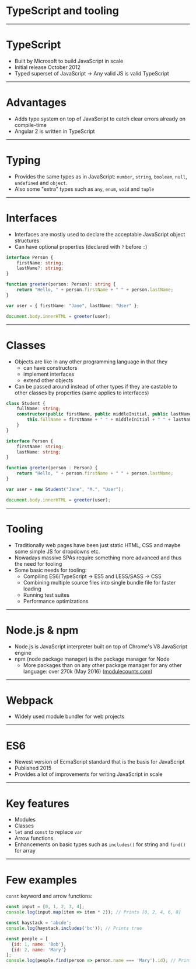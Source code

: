 # TypeScript and tooling
---
# TypeScript
- Built by Microsoft to build JavaScript in scale
- Initial release October 2012
- Typed superset of JavaScript -> Any valid JS is valid TypeScript
---
# Advantages
- Adds type system on top of JavaScript to catch clear errors already on compile-time
- Angular 2 is written in TypeScript
---
# Typing
- Provides the same types as in JavaScript: `number`, `string`, `boolean`, `null`, `undefined` and `object`.
- Also some "extra" types such as `any`, `enum`, `void` and `tuple`
---
# Interfaces
- Interfaces are mostly used to declare the acceptable JavaScript object structures
- Can have optional properties (declared with `?` before `:`)

```typescript
interface Person {
    firstName: string;
    lastName?: string;
}

function greeter(person: Person): string {
    return "Hello, " + person.firstName + " " + person.lastName;
}

var user = { firstName: "Jane", lastName: "User" };

document.body.innerHTML = greeter(user);
```
---
# Classes
- Objects are like in any other programming language in that they
  - can have constructors
  - implement interfaces
  - extend other objects
- Can be passed around instead of other types if they are castable to other classes by properties (same applies to interfaces)

```typescript
class Student {
    fullName: string;
    constructor(public firstName, public middleInitial, public lastName) {
        this.fullName = firstName + " " + middleInitial + " " + lastName;
    }
}

interface Person {
    firstName: string;
    lastName: string;
}

function greeter(person : Person) {
    return "Hello, " + person.firstName + " " + person.lastName;
}

var user = new Student("Jane", "M.", "User");

document.body.innerHTML = greeter(user);
```
---
# Tooling
- Traditionally web pages have been just static HTML, CSS and maybe some simple JS for dropdowns etc.
- Nowadays massive SPAs require something more advanced and thus the need for tooling
- Some basic needs for tooling:
  - Compiling ES6/TypeScript -> ES5 and LESS/SASS -> CSS
  - Combining multiple source files into single bundle file for faster loading
  - Running test suites
  - Performance optimizations
---
# Node.js & npm
- Node.js is JavaScript interpreter built on top of Chrome's V8 JavaScript engine
- npm (node package manager) is the package manager for Node
  - More packages than on any other package manager for any other language: over 270k (May 2016) ([modulecounts.com](http://www.modulecounts.com/))
---
# Webpack
- Widely used module bundler for web projects
---
# ES6
- Newest version of EcmaScript standard that is the basis for JavaScript
- Published 2015
- Provides a lot of improvements for writing JavaScript in scale
---
# Key features
- Modules
- Classes
- `let` and `const` to replace `var`
- Arrow functions
- Enhancements on basic types such as `includes()` for string and `find()` for array
---
# Few examples
`const` keyword and arrow functions:

```javascript
const input = [0, 1, 2, 3, 4];
console.log(input.map(item => item * 2)); // Prints [0, 2, 4, 6, 8]
```

```javascript
const haystack = 'abcde';
console.log(haystack.includes('bc')); // Prints true
```

```javascript
const people = [
  {id: 1, name: 'Bob'},
  {id: 2, name: 'Mary'}
];
console.log(people.find(person => person.name === 'Mary').id); // Prints 2
```
